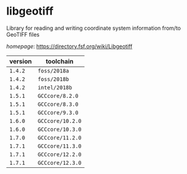 # libgeotiff

Library for reading and writing coordinate system information from/to GeoTIFF files

*homepage*: <https://directory.fsf.org/wiki/Libgeotiff>

version | toolchain
--------|----------
``1.4.2`` | ``foss/2018a``
``1.4.2`` | ``foss/2018b``
``1.4.2`` | ``intel/2018b``
``1.5.1`` | ``GCCcore/8.2.0``
``1.5.1`` | ``GCCcore/8.3.0``
``1.5.1`` | ``GCCcore/9.3.0``
``1.6.0`` | ``GCCcore/10.2.0``
``1.6.0`` | ``GCCcore/10.3.0``
``1.7.0`` | ``GCCcore/11.2.0``
``1.7.1`` | ``GCCcore/11.3.0``
``1.7.1`` | ``GCCcore/12.2.0``
``1.7.1`` | ``GCCcore/12.3.0``
